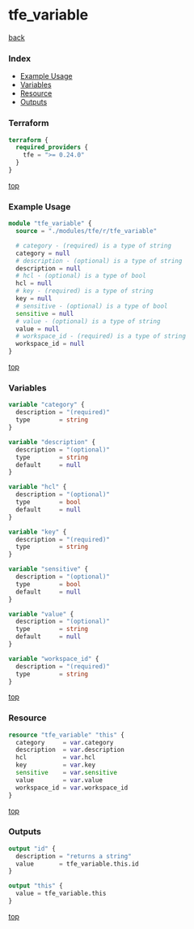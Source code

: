# tfe_variable

[back](../tfe.md)

### Index

- [Example Usage](#example-usage)
- [Variables](#variables)
- [Resource](#resource)
- [Outputs](#outputs)

### Terraform

```terraform
terraform {
  required_providers {
    tfe = ">= 0.24.0"
  }
}
```

[top](#index)

### Example Usage

```terraform
module "tfe_variable" {
  source = "./modules/tfe/r/tfe_variable"

  # category - (required) is a type of string
  category = null
  # description - (optional) is a type of string
  description = null
  # hcl - (optional) is a type of bool
  hcl = null
  # key - (required) is a type of string
  key = null
  # sensitive - (optional) is a type of bool
  sensitive = null
  # value - (optional) is a type of string
  value = null
  # workspace_id - (required) is a type of string
  workspace_id = null
}
```

[top](#index)

### Variables

```terraform
variable "category" {
  description = "(required)"
  type        = string
}

variable "description" {
  description = "(optional)"
  type        = string
  default     = null
}

variable "hcl" {
  description = "(optional)"
  type        = bool
  default     = null
}

variable "key" {
  description = "(required)"
  type        = string
}

variable "sensitive" {
  description = "(optional)"
  type        = bool
  default     = null
}

variable "value" {
  description = "(optional)"
  type        = string
  default     = null
}

variable "workspace_id" {
  description = "(required)"
  type        = string
}
```

[top](#index)

### Resource

```terraform
resource "tfe_variable" "this" {
  category     = var.category
  description  = var.description
  hcl          = var.hcl
  key          = var.key
  sensitive    = var.sensitive
  value        = var.value
  workspace_id = var.workspace_id
}
```

[top](#index)

### Outputs

```terraform
output "id" {
  description = "returns a string"
  value       = tfe_variable.this.id
}

output "this" {
  value = tfe_variable.this
}
```

[top](#index)
